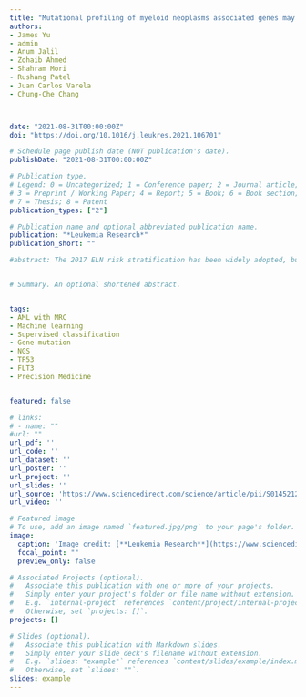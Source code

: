 ```yaml
---
title: "Mutational profiling of myeloid neoplasms associated genes may aid the diagnosis of acute myeloid leukemia with myelodysplasia-related changes"
authors:  
- James Yu
- admin
- Anum Jalil
- Zohaib Ahmed
- Shahram Mori
- Rushang Patel
- Juan Carlos Varela
- Chung-Che Chang



date: "2021-08-31T00:00:00Z"
doi: "https://doi.org/10.1016/j.leukres.2021.106701"

# Schedule page publish date (NOT publication's date).
publishDate: "2021-08-31T00:00:00Z"

# Publication type.
# Legend: 0 = Uncategorized; 1 = Conference paper; 2 = Journal article;
# 3 = Preprint / Working Paper; 4 = Report; 5 = Book; 6 = Book section;
# 7 = Thesis; 8 = Patent
publication_types: ["2"]

# Publication name and optional abbreviated publication name.
publication: "*Leukemia Research*"
publication_short: ""

#abstract: The 2017 ELN risk stratification has been widely adopted, but some studies have suggested the outcomes are heterogenous within the ELN risk groups and may be affected by other co-existing genetic mutations. This study evaluated the impact of DNA methylation regulatory gene $(TET2, IDH1/2, DNMT3A, SETBP1)$ mutations (DMRGM) evaluated by NGS in the outcome of AML patients in each ELN risk group. A total of 114 patients were analyzed with a median follow-up of 12 months. Overall, 30.7% (35/114) of patients had DMRGM. DMRGM status had no impact on CR rate in each ELN risk group. The OS, however, was significantly shorter in patients with DMRGM compared to those without DMRGM (median OS: 12 vs. 33 months, p = 0.0053). Multivariate analysis showed DMRGM status was an independent unfavorable factor for OS (HR: 2.704, 95% CI: 1.451–5.041, p = 0.0017). The adverse OS impact of DMRGM was only observed in the ELN favorable group (7 months vs. not reached, p = 0.0001), but not in the intermediate or adverse group. Among the favorable group with DMRGM (n = 16), DMRGM occurred predominantly in cases with mutated NPM1 (15/16, or 93.8%). Our results suggest that DMRGM adversely impact the outcomes of ELN favorable group patients, particularly those with mutated NPM1. Further studies are warranted to confirm our observations


# Summary. An optional shortened abstract.


tags:
- AML with MRC
- Machine learning
- Supervised classification
- Gene mutation
- NGS 
- TP53
- FLT3
- Precision Medicine


featured: false

# links:
# - name: ""
#url: ""
url_pdf: ''
url_code: ''
url_dataset: ''
url_poster: ''
url_project: ''
url_slides: ''
url_source: 'https://www.sciencedirect.com/science/article/pii/S0145212621002022?via%3Dihub'
url_video: ''

# Featured image
# To use, add an image named `featured.jpg/png` to your page's folder. 
image:
  caption: 'Image credit: [**Leukemia Research**](https://www.sciencedirect.com/journal/leukemia-research)'
  focal_point: ""
  preview_only: false

# Associated Projects (optional).
#   Associate this publication with one or more of your projects.
#   Simply enter your project's folder or file name without extension.
#   E.g. `internal-project` references `content/project/internal-project/index.md`.
#   Otherwise, set `projects: []`.
projects: []

# Slides (optional).
#   Associate this publication with Markdown slides.
#   Simply enter your slide deck's filename without extension.
#   E.g. `slides: "example"` references `content/slides/example/index.md`.
#   Otherwise, set `slides: ""`.
slides: example
---
```





